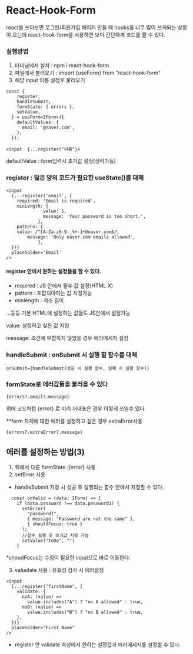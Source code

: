 # React-Hook-Form

react를 쓰다보면 로그인/회원가입 페이지 만들 때 hooks를 너무 많이 쓰게되는 상황이 오는데 react-hook-form을 사용하면 보다 간단하게 코드를 짤 수 있다.

### 실행방법

1. 터미널에서 설치 : npm i react-hook-form
2. 파일에서 불러오기 : import {useForm} from "react-hook-form"
3. 해당 input 이름 설정후 불러오기

```
const {
    register,
    handleSubmit,
    formState: { errors },
    setValue,
  } = useForm<IForm>({
    defaultValues: {
      email: '@naver.com',
    },
  });

<input  {...register("이름"}>
```

defaultValue : form입력시 초기값 설정(생략가능)

### register : 많은 양의 코드가 필요한 useState()를 대체

```
<input
  {...register('email', {
    required: 'Email is required',
    minLength: {
              value: 5,
              message: 'Your password is too short.',
            },
    pattern: {
    value: /^[A-Za-z0-9._%+-]+@naver.com$/,
        message: 'Only naver.com emails allowed',
            },
  })}
  placeholder='Email'
/>
```

#### register 안에서 원하는 설정들을 할 수 있다.

- required : JS 안에서 필수 값 설정(HTML X)
- pattern : 포함되야하는 값 지정가능
- minlength : 최소 길이

...등등 기본 HTML에 설정하는 값들도 JS안에서 설정가능

value: 설정하고 싶은 값 지정

message: 조건에 부합하지 않았을 경우 에러메세지 설정

### handleSubmit : onSubmit 시 실행 할 함수를 대체

```
onSubmit={handleSubmit(성공 시 실행 함수, 실패 시 실행 함수)}
```

### formState로 에러값들을 불러올 수 있다

```
{errors?.email?.message}
```

위에 코드처럼 {error} 로 미리 꺼내놓은 경우 이렇게 쓰일수 있다.

\*\*form 자체에 대한 에러를 설정하고 싶은 경우 extraError사용

```
{errors?.extraError?.message}
```

## 에러를 설정하는 방법(3)

1. 위에서 다룬 formState :{error} 사용
2. setError 사용

- handleSubmit 지정 시 성공 후 실행되는 함수 안에서 지정할 수 있다.

```
  const onValid = (data: IForm) => {
    if (data.password !== data.password1) {
      setError(
        "password1",
        { message: "Password are not the same" },
        { shouldFocus: true }
      );
      //함수 실행 후 초기값 지정 가능
      setValue("toDo", "")
    }
```

\*shoudFocus는 수정이 필요한 input으로 바로 이동한다.

3. valiadate 사용 : 유효성 검사 시 에러설정

```
<input
  {...register("firstName", {
    validate: {
      noA: (value) =>
        value.includes("A") ? "no A allowed" : true,
      noB: (value) =>
        value.includes("B") ? "no B allowed" : true,
    },
  })}
  placeholder="First Name"
/>
```

- register 안 validate 속성에서 원하는 설정값과 에러메세지를 설정할 수 있다.
